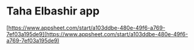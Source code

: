 # Taha Elbashir app

[https://www.appsheet.com/start/a103ddbe-480e-49f6-a769-7ef03a195de9](https://www.appsheet.com/start/a103ddbe-480e-49f6-a769-7ef03a195de9)
